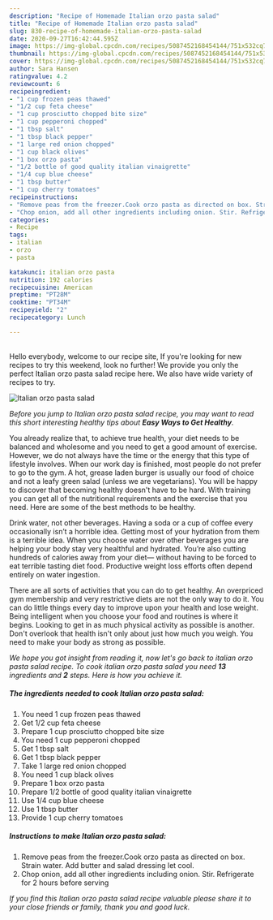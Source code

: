 ```yaml
---
description: "Recipe of Homemade Italian orzo pasta salad"
title: "Recipe of Homemade Italian orzo pasta salad"
slug: 830-recipe-of-homemade-italian-orzo-pasta-salad
date: 2020-09-27T16:42:44.595Z
image: https://img-global.cpcdn.com/recipes/5087452168454144/751x532cq70/italian-orzo-pasta-salad-recipe-main-photo.jpg
thumbnail: https://img-global.cpcdn.com/recipes/5087452168454144/751x532cq70/italian-orzo-pasta-salad-recipe-main-photo.jpg
cover: https://img-global.cpcdn.com/recipes/5087452168454144/751x532cq70/italian-orzo-pasta-salad-recipe-main-photo.jpg
author: Sara Hansen
ratingvalue: 4.2
reviewcount: 6
recipeingredient:
- "1 cup frozen peas thawed"
- "1/2 cup feta cheese"
- "1 cup prosciutto chopped bite size"
- "1 cup pepperoni chopped"
- "1 tbsp salt"
- "1 tbsp black pepper"
- "1 large red onion chopped"
- "1 cup black olives"
- "1 box orzo pasta"
- "1/2 bottle of good quality italian vinaigrette"
- "1/4 cup blue cheese"
- "1 tbsp butter"
- "1 cup cherry tomatoes"
recipeinstructions:
- "Remove peas from the freezer.Cook orzo pasta as directed on box. Strain water. Add butter and salad dressing let cool."
- "Chop onion, add all other ingredients including onion. Stir. Refrigerate for 2 hours before serving"
categories:
- Recipe
tags:
- italian
- orzo
- pasta

katakunci: italian orzo pasta 
nutrition: 192 calories
recipecuisine: American
preptime: "PT28M"
cooktime: "PT34M"
recipeyield: "2"
recipecategory: Lunch

---
```

<br>
Hello everybody, welcome to our recipe site, If you're looking for new recipes to try this weekend, look no further! We provide you only the perfect Italian orzo pasta salad recipe here. We also have wide variety of recipes to try.
<br>


![Italian orzo pasta salad](https://img-global.cpcdn.com/recipes/5087452168454144/751x532cq70/italian-orzo-pasta-salad-recipe-main-photo.jpg)

<i>Before you jump to Italian orzo pasta salad recipe, you may want to read this short interesting healthy tips about <strong>Easy Ways to Get Healthy</strong>.</i>

You already realize that, to achieve true health, your diet needs to be balanced and wholesome and you need to get a good amount of exercise. However, we do not always have the time or the energy that this type of lifestyle involves. When our work day is finished, most people do not prefer to go to the gym. A hot, grease laden burger is usually our food of choice and not a leafy green salad (unless we are vegetarians). You will be happy to discover that becoming healthy doesn't have to be hard. With training you can get all of the nutritional requirements and the exercise that you need. Here are some of the best methods to be healthy.

Drink water, not other beverages. Having a soda or a cup of coffee every occasionally isn’t a horrible idea. Getting most of your hydration from them is a terrible idea. When you choose water over other beverages you are helping your body stay very healthful and hydrated. You’re also cutting hundreds of calories away from your diet— without having to be forced to eat terrible tasting diet food. Productive weight loss efforts often depend entirely on water ingestion.

There are all sorts of activities that you can do to get healthy. An overpriced gym membership and very restrictive diets are not the only way to do it. You can do little things every day to improve upon your health and lose weight. Being intelligent when you choose your food and routines is where it begins. Looking to get in as much physical activity as possible is another. Don't overlook that health isn't only about just how much you weigh. You need to make your body as strong as possible. 


<i>We hope you got insight from reading it, now let's go back to italian orzo pasta salad recipe. To cook italian orzo pasta salad you need <strong>13</strong> ingredients and <strong>2</strong> steps. Here is how you achieve it.
</i>

##### The ingredients needed to cook Italian orzo pasta salad:

1. You need 1 cup frozen peas thawed
1. Get 1/2 cup feta cheese
1. Prepare 1 cup prosciutto chopped bite size
1. You need 1 cup pepperoni chopped
1. Get 1 tbsp salt
1. Get 1 tbsp black pepper
1. Take 1 large red onion chopped
1. You need 1 cup black olives
1. Prepare 1 box orzo pasta
1. Prepare 1/2 bottle of good quality italian vinaigrette
1. Use 1/4 cup blue cheese
1. Use 1 tbsp butter
1. Provide 1 cup cherry tomatoes


##### Instructions to make Italian orzo pasta salad:

1. Remove peas from the freezer.Cook orzo pasta as directed on box. Strain water. Add butter and salad dressing let cool.
1. Chop onion, add all other ingredients including onion. Stir. Refrigerate for 2 hours before serving


<i>If you find this Italian orzo pasta salad recipe valuable please share it to your close friends or family, thank you and good luck.</i>
